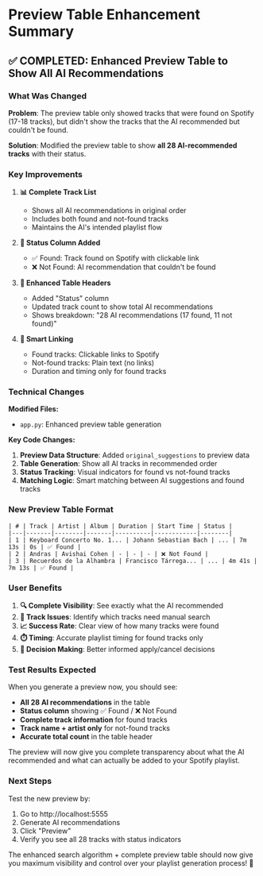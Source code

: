 # Preview Table Enhancement Summary

## ✅ **COMPLETED**: Enhanced Preview Table to Show All AI Recommendations

### **What Was Changed**

**Problem**: The preview table only showed tracks that were found on Spotify (17-18 tracks), but didn't show the tracks that the AI recommended but couldn't be found.

**Solution**: Modified the preview table to show **all 28 AI-recommended tracks** with their status.

### **Key Improvements**

1. **📊 Complete Track List**
   - Shows all AI recommendations in original order
   - Includes both found and not-found tracks
   - Maintains the AI's intended playlist flow

2. **🎯 Status Column Added**
   - ✅ Found: Track found on Spotify with clickable link
   - ❌ Not Found: AI recommendation that couldn't be found

3. **📝 Enhanced Table Headers**
   - Added "Status" column
   - Updated track count to show total AI recommendations
   - Shows breakdown: "28 AI recommendations (17 found, 11 not found)"

4. **🔗 Smart Linking**
   - Found tracks: Clickable links to Spotify
   - Not-found tracks: Plain text (no links)
   - Duration and timing only for found tracks

### **Technical Changes**

**Modified Files:**
- `app.py`: Enhanced preview table generation

**Key Code Changes:**
1. **Preview Data Structure**: Added `original_suggestions` to preview data
2. **Table Generation**: Show all AI tracks in recommended order
3. **Status Tracking**: Visual indicators for found vs not-found tracks
4. **Matching Logic**: Smart matching between AI suggestions and found tracks

### **New Preview Table Format**

```
| # | Track | Artist | Album | Duration | Start Time | Status |
|---|-------|--------|-------|----------|------------|--------|
| 1 | Keyboard Concerto No. 1... | Johann Sebastian Bach | ... | 7m 13s | 0s | ✅ Found |
| 2 | Andras | Avishai Cohen | - | - | - | ❌ Not Found |
| 3 | Recuerdos de la Alhambra | Francisco Tárrega... | ... | 4m 41s | 7m 13s | ✅ Found |
```

### **User Benefits**

1. **🔍 Complete Visibility**: See exactly what the AI recommended
2. **🎵 Track Issues**: Identify which tracks need manual search
3. **📈 Success Rate**: Clear view of how many tracks were found
4. **⏱️ Timing**: Accurate playlist timing for found tracks only
5. **🎯 Decision Making**: Better informed apply/cancel decisions

### **Test Results Expected**

When you generate a preview now, you should see:
- **All 28 AI recommendations** in the table
- **Status column** showing ✅ Found / ❌ Not Found
- **Complete track information** for found tracks
- **Track name + artist only** for not-found tracks
- **Accurate total count** in the table header

The preview will now give you complete transparency about what the AI recommended and what can actually be added to your Spotify playlist.

### **Next Steps**

Test the new preview by:
1. Go to http://localhost:5555
2. Generate AI recommendations
3. Click "Preview" 
4. Verify you see all 28 tracks with status indicators

The enhanced search algorithm + complete preview table should now give you maximum visibility and control over your playlist generation process! 🎵